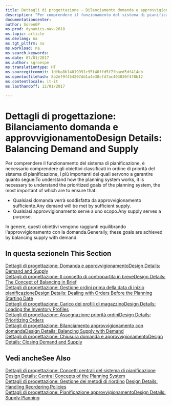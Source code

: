 ```yaml
---
title: Dettagli di progettazione - Bilanciamento domanda e approvvigionamento
description: "Per comprendere il funzionamento del sistema di pianificazione, è necessario comprendere gli obiettivi classificati in ordine di priorità del sistema di pianificazione."
documentationcenter: 
author: SorenGP
ms.prod: dynamics-nav-2018
ms.topic: article
ms.devlang: na
ms.tgt_pltfrm: na
ms.workload: na
ms.search.keywords: 
ms.date: 07/01/2017
ms.author: sgroespe
ms.translationtype: HT
ms.sourcegitcommit: 1dfba8b14019991c95f40ffd5f7fbaed5df414eb
ms.openlocfilehash: 8a2ef9f454207dd1a4e38cfd7ac403030f4f8b12
ms.contentlocale: it-it
ms.lasthandoff: 12/01/2017

---
```

# <a name="design-details-balancing-demand-and-supply"></a><span data-ttu-id="53bbe-103">Dettagli di progettazione: Bilanciamento domanda e approvvigionamento</span><span class="sxs-lookup"><span data-stu-id="53bbe-103">Design Details: Balancing Demand and Supply</span></span>
<span data-ttu-id="53bbe-104">Per comprendere il funzionamento del sistema di pianificazione, è necessario comprendere gli obiettivi classificati in ordine di priorità del sistema di pianificazione, i più importanti dei quali servono a garantire quanto segue:</span><span class="sxs-lookup"><span data-stu-id="53bbe-104">To understand how the planning system works, it is necessary to understand the prioritized goals of the planning system, the most important of which are to ensure that:</span></span>  

- <span data-ttu-id="53bbe-105">Qualsiasi domanda verrà soddisfatta da approvvigionamento sufficiente.</span><span class="sxs-lookup"><span data-stu-id="53bbe-105">Any demand will be met by sufficient supply.</span></span>  
- <span data-ttu-id="53bbe-106">Qualsiasi approvvigionamento serve a uno scopo.</span><span class="sxs-lookup"><span data-stu-id="53bbe-106">Any supply serves a purpose.</span></span>  

<span data-ttu-id="53bbe-107">In genere, questi obiettivi vengono raggiunti equilibrando l'approvvigionamento con la domanda.</span><span class="sxs-lookup"><span data-stu-id="53bbe-107">Generally, these goals are achieved by balancing supply with demand.</span></span>  

## <a name="in-this-section"></a><span data-ttu-id="53bbe-108">In questa sezione</span><span class="sxs-lookup"><span data-stu-id="53bbe-108">In This Section</span></span>  
[<span data-ttu-id="53bbe-109">Dettagli di progettazione: Domanda e approvvigionamento</span><span class="sxs-lookup"><span data-stu-id="53bbe-109">Design Details: Demand and Supply</span></span>](design-details-demand-and-supply.md)  
[<span data-ttu-id="53bbe-110">Dettagli di progettazione: Il concetto di contropartita in breve</span><span class="sxs-lookup"><span data-stu-id="53bbe-110">Design Details: The Concept of Balancing in Brief</span></span>](design-details-the-concept-of-balancing-in-brief.md)  
[<span data-ttu-id="53bbe-111">Dettagli di progettazione: Gestione ordini prima della data di inizio pianificazione</span><span class="sxs-lookup"><span data-stu-id="53bbe-111">Design Details: Dealing with Orders Before the Planning Starting Date</span></span>](design-details-dealing-with-orders-before-the-planning-starting-date.md)  
[<span data-ttu-id="53bbe-112">Dettagli di progettazione: Carico dei profili di magazzino</span><span class="sxs-lookup"><span data-stu-id="53bbe-112">Design Details: Loading the Inventory Profiles</span></span>](design-details-loading-the-inventory-profiles.md)  
[<span data-ttu-id="53bbe-113">Dettagli di progettazione: Assegnazione priorità ordini</span><span class="sxs-lookup"><span data-stu-id="53bbe-113">Design Details: Prioritizing Orders</span></span>](design-details-prioritizing-orders.md)  
[<span data-ttu-id="53bbe-114">Dettagli di progettazione: Bilanciamento approvvigionamento con domanda</span><span class="sxs-lookup"><span data-stu-id="53bbe-114">Design Details: Balancing Supply with Demand</span></span>](design-details-balancing-supply-with-demand.md)  
[<span data-ttu-id="53bbe-115">Dettagli di progettazione: Chiusura domanda e approvvigionamento</span><span class="sxs-lookup"><span data-stu-id="53bbe-115">Design Details: Closing Demand and Supply</span></span>](design-details-closing-demand-and-supply.md)  

## <a name="see-also"></a><span data-ttu-id="53bbe-116">Vedi anche</span><span class="sxs-lookup"><span data-stu-id="53bbe-116">See Also</span></span>  
<span data-ttu-id="53bbe-117">[Dettagli di progettazione: Concetti centrali del sistema di pianificazione](design-details-central-concepts-of-the-planning-system.md) </span><span class="sxs-lookup"><span data-stu-id="53bbe-117">[Design Details: Central Concepts of the Planning System](design-details-central-concepts-of-the-planning-system.md) </span></span>  
<span data-ttu-id="53bbe-118">[Dettagli di progettazione: Gestione dei metodi di riordino](design-details-handling-reordering-policies.md) </span><span class="sxs-lookup"><span data-stu-id="53bbe-118">[Design Details: Handling Reordering Policies](design-details-handling-reordering-policies.md) </span></span>  
[<span data-ttu-id="53bbe-119">Dettagli di progettazione: Pianificazione approvvigionamento</span><span class="sxs-lookup"><span data-stu-id="53bbe-119">Design Details: Supply Planning</span></span>](design-details-supply-planning.md)

